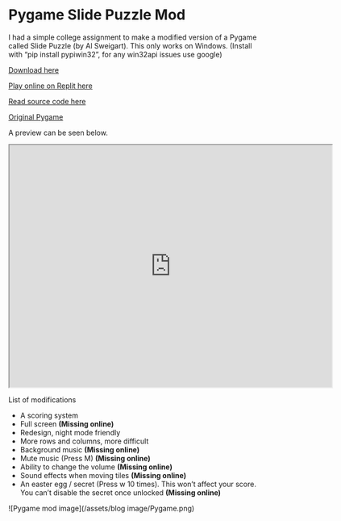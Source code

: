 
# Pygame Slide Puzzle Mod

I had a simple college assignment to make a modified version of a Pygame called Slide Puzzle (by Al Sweigart). This only works on Windows. (Install with “pip install pypiwin32”, for any win32api issues use google)

[Download here](https://github.com/SimonXTea/SimonXTea.github.io/raw/main/projects/Pygame/Pygame%20Slide%20Puzzle%20Mod/PyGame%20mod.zip)

[Play online on Replit here](https://replit.com/@SimonXTea/Slide-Puzzle-Mod#main.py)

[Read source code here](https://github.com/SimonXTea/SimonXTea.github.io/tree/main/projects/Pygame/Pygame%20Slide%20Puzzle%20Mod)

[Original Pygame]()

A preview can be seen below.

<iframe src="https://drive.google.com/file/d/1lEubGmaZS046EsaSOEskJwy2hTrhBzfd/preview" width="640" height="480" allow="autoplay"></iframe>

List of modifications
- A scoring system
- Full screen **(Missing online)**
- Redesign, night mode friendly
- More rows and columns, more difficult
- Background music **(Missing online)**
- Mute music (Press M) **(Missing online)**
- Ability to change the volume **(Missing online)**
- Sound effects when moving tiles **(Missing online)**
- An easter egg / secret (Press w 10 times). This won’t affect your score. You can’t disable the secret once unlocked **(Missing online)**

![Pygame mod image](/assets/blog image/Pygame.png)
